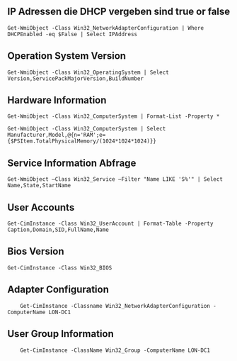 ## IP Adressen die DHCP vergeben sind true or false
	Get-WmiObject -Class Win32_NetworkAdapterConfiguration | Where DHCPEnabled -eq $False | Select IPAddress

## Operation System Version
	Get-WmiObject -Class Win32_OperatingSystem | Select Version,ServicePackMajorVersion,BuildNumber

## Hardware Information

	Get-WmiObject -Class Win32_ComputerSystem | Format-List -Property *

	Get-WmiObject -Class Win32_ComputerSystem | Select Manufacturer,Model,@{n='RAM';e={$PSItem.TotalPhysicalMemory/(1024*1024*1024)}}

## Service Information Abfrage
	Get-WmiObject –Class Win32_Service –Filter "Name LIKE 'S%'" | Select Name,State,StartName

## User Accounts
	Get-CimInstance -Class Win32_UserAccount | Format-Table -Property Caption,Domain,SID,FullName,Name

## Bios Version
	Get-CimInstance -Class Win32_BIOS

## Adapter Configuration
    	Get-CimInstance -Classname Win32_NetworkAdapterConfiguration -ComputerName LON-DC1

## User Group Information
    	Get-CimInstance -ClassName Win32_Group -ComputerName LON-DC1
